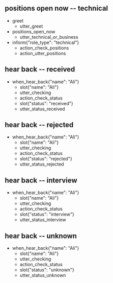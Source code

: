 ## positions open now -- technical
* greet
  - utter_greet
* positions_open_now
  - utter_technical_or_business
* inform{"role_type": "technical"}
  - action_check_positions
  - action_utter_positions

## hear back -- received
* when_hear_back{"name": "Ali"}
  - slot{"name": "Ali"}
  - utter_checking
  - action_check_status
  - slot{"status": "received"}
  - utter_status_received

## hear back -- rejected
* when_hear_back{"name": "Ali"}
  - slot{"name": "Ali"}
  - utter_checking
  - action_check_status
  - slot{"status": "rejected"}
  - utter_status_rejected

## hear back -- interview
* when_hear_back{"name": "Ali"}
  - slot{"name": "Ali"}
  - utter_checking
  - action_check_status
  - slot{"status": "interview"}
  - utter_status_interview

## hear back -- unknown
* when_hear_back{"name": "Ali"}
  - slot{"name": "Ali"}
  - utter_checking
  - action_check_status
  - slot{"status": "unknown"}
  - utter_status_unknown
